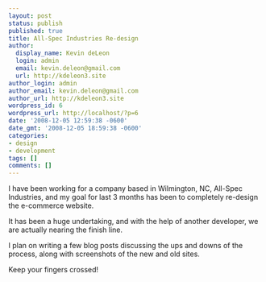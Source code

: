 ```yaml
---
layout: post
status: publish
published: true
title: All-Spec Industries Re-design
author:
  display_name: Kevin deLeon
  login: admin
  email: kevin.deleon@gmail.com
  url: http://kdeleon3.site
author_login: admin
author_email: kevin.deleon@gmail.com
author_url: http://kdeleon3.site
wordpress_id: 6
wordpress_url: http://localhost/?p=6
date: '2008-12-05 12:59:38 -0600'
date_gmt: '2008-12-05 18:59:38 -0600'
categories:
- design
- development
tags: []
comments: []
---
```

<p>I have been working for a company based in Wilmington, NC, All-Spec Industries, and my goal for last 3 months has been to completely re-design the e-commerce website.</p>
<p>It has been a huge undertaking, and with the help of another developer, we are actually nearing the finish line.</p>
<p>I plan on writing a few blog posts discussing the ups and downs of the process, along with screenshots of the new and old sites.</p>
<p>Keep your fingers crossed!</p>
